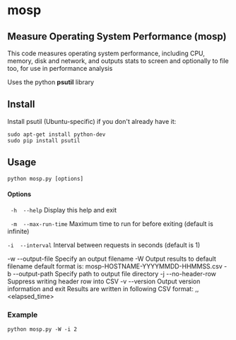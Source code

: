 # mosp
## Measure Operating System Performance (mosp)

This code measures operating system performance,
including CPU, memory, disk and network, and
outputs stats to screen and optionally to file
too, for use in performance analysis

Uses the python **psutil** library

## Install

Install psutil (Ubuntu-specific) if you don't already have it:
```
sudo apt-get install python-dev
sudo pip install psutil
```

## Usage
```
python mosp.py [options]
```

#### Options
``` -h  --help```          Display this help and exit

``` -m  --max-run-time```  Maximum time to run for before exiting
                           (default is infinite)

```-i  --interval```       Interval between requests in seconds
                           (default is 1)

 -w  --output-file   Specify an output filename
 -W                  Output results to default filename
                       default format is:
                       mosp-HOSTNAME-YYYYMMDD-HHMMSS.csv
 -b  --output-path         Specify path to output file directory
 -j  --no-header-row       Suppress writing header row into CSV
 -v  --version       Output version information and exit
 Results are written in following CSV format:
 <timestamp>,<FOO>,
    <elapsed_time>

### Example
```
python mosp.py -W -i 2
```
